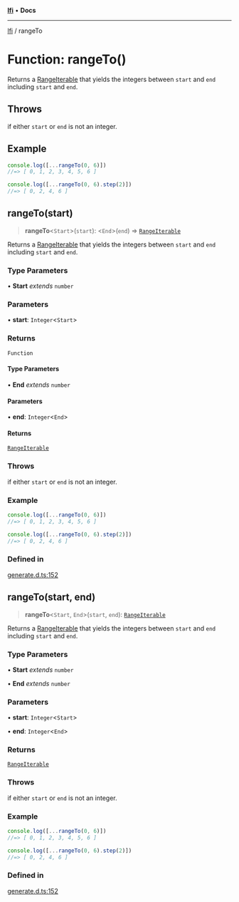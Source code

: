 [**lfi**](../readme.md) • **Docs**

---

[lfi](../globals.md) / rangeTo

# Function: rangeTo()

Returns a [RangeIterable](../type-aliases/RangeIterable.md) that yields the
integers between `start` and `end` including `start` and `end`.

## Throws

if either `start` or `end` is not an integer.

## Example

```js
console.log([...rangeTo(0, 6)])
//=> [ 0, 1, 2, 3, 4, 5, 6 ]

console.log([...rangeTo(0, 6).step(2)])
//=> [ 0, 2, 4, 6 ]
```

## rangeTo(start)

> **rangeTo**\<`Start`\>(`start`): \<`End`\>(`end`) =>
> [`RangeIterable`](../type-aliases/RangeIterable.md)

Returns a [RangeIterable](../type-aliases/RangeIterable.md) that yields the
integers between `start` and `end` including `start` and `end`.

### Type Parameters

• **Start** _extends_ `number`

### Parameters

• **start**: `Integer`\<`Start`\>

### Returns

`Function`

#### Type Parameters

• **End** _extends_ `number`

#### Parameters

• **end**: `Integer`\<`End`\>

#### Returns

[`RangeIterable`](../type-aliases/RangeIterable.md)

### Throws

if either `start` or `end` is not an integer.

### Example

```js
console.log([...rangeTo(0, 6)])
//=> [ 0, 1, 2, 3, 4, 5, 6 ]

console.log([...rangeTo(0, 6).step(2)])
//=> [ 0, 2, 4, 6 ]
```

### Defined in

[generate.d.ts:152](https://github.com/TomerAberbach/lfi/blob/c9ef1bf4d1040d7f49c52b70b358c019e55f524d/src/operations/generate.d.ts#L152)

## rangeTo(start, end)

> **rangeTo**\<`Start`, `End`\>(`start`, `end`):
> [`RangeIterable`](../type-aliases/RangeIterable.md)

Returns a [RangeIterable](../type-aliases/RangeIterable.md) that yields the
integers between `start` and `end` including `start` and `end`.

### Type Parameters

• **Start** _extends_ `number`

• **End** _extends_ `number`

### Parameters

• **start**: `Integer`\<`Start`\>

• **end**: `Integer`\<`End`\>

### Returns

[`RangeIterable`](../type-aliases/RangeIterable.md)

### Throws

if either `start` or `end` is not an integer.

### Example

```js
console.log([...rangeTo(0, 6)])
//=> [ 0, 1, 2, 3, 4, 5, 6 ]

console.log([...rangeTo(0, 6).step(2)])
//=> [ 0, 2, 4, 6 ]
```

### Defined in

[generate.d.ts:152](https://github.com/TomerAberbach/lfi/blob/c9ef1bf4d1040d7f49c52b70b358c019e55f524d/src/operations/generate.d.ts#L152)
